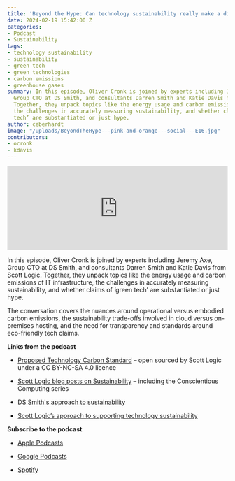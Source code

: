 ```yaml
---
title: 'Beyond the Hype: Can technology sustainability really make a difference?'
date: 2024-02-19 15:42:00 Z
categories:
- Podcast
- Sustainability
tags:
- technology sustainability
- sustainability
- green tech
- green technologies
- carbon emissions
- greenhouse gases
summary: In this episode, Oliver Cronk is joined by experts including Jeremy Axe,
  Group CTO at DS Smith, and consultants Darren Smith and Katie Davis from Scott Logic.
  Together, they unpack topics like the energy usage and carbon emissions of IT infrastructure,
  the challenges in accurately measuring sustainability, and whether claims of ‘green
  tech’ are substantiated or just hype.
author: ceberhardt
image: "/uploads/BeyondTheHype---pink-and-orange---social---E16.jpg"
contributors:
- ocronk
- kdavis
---
```


<iframe title="Embed Player" src="https://play.libsyn.com/embed/episode/id/30015853/height/192/theme/modern/size/large/thumbnail/yes/custom-color/ffffff/time-start/00:00:00/playlist-height/200/direction/backward/download/yes/font-color/000000" height="192" width="100%" scrolling="no" allowfullscreen="" webkitallowfullscreen="true" mozallowfullscreen="true" oallowfullscreen="true" msallowfullscreen="true" style="border: none;"></iframe>

In this episode, Oliver Cronk is joined by experts including Jeremy Axe, Group CTO at DS Smith, and consultants Darren Smith and Katie Davis from Scott Logic. Together, they unpack topics like the energy usage and carbon emissions of IT infrastructure, the challenges in accurately measuring sustainability, and whether claims of ‘green tech’ are substantiated or just hype.

The conversation covers the nuances around operational versus embodied carbon emissions, the sustainability trade-offs involved in cloud versus on-premises hosting, and the need for transparency and standards around eco-friendly tech claims.

**Links from the podcast**

* [Proposed Technology Carbon Standard](https://www.techcarbonstandard.org/) – open sourced by Scott Logic under a CC BY-NC-SA 4.0 licence

* [Scott Logic blog posts on Sustainability](https://blog.scottlogic.com/category/sustainability.html) – including the Conscientious Computing series

* [DS Smith's approach to sustainability](https://www.dssmith.com/sustainability/sustainability-strategy)

* [Scott Logic’s approach to supporting technology sustainability](https://www.scottlogic.com/what-we-do/sustainable-software)

**Subscribe to the podcast**

* [Apple Podcasts](https://podcasts.apple.com/dk/podcast/beyond-the-hype/id1612265563)

* [Google Podcasts](https://podcasts.google.com/feed/aHR0cHM6Ly9mZWVkcy5saWJzeW4uY29tLzM5NTE1MC9yc3M?sa=X&ved=0CAMQ4aUDahcKEwjAxKuhz_v7AhUAAAAAHQAAAAAQAQ)

* [Spotify](https://open.spotify.com/show/2BlwBJ7JoxYpxU4GBmuR4x)